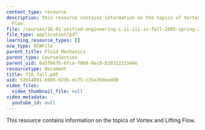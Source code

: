 ```yaml
---
content_type: resource
description: This resource contains information on the topics of Vortex and Lifting
  Flow.
file: /courses/16-01-unified-engineering-i-ii-iii-iv-fall-2005-spring-2006/52b148916995923bec75c35a36deedd0_f16_fall.pdf
file_type: application/pdf
learning_resource_types: []
ocw_type: OCWFile
parent_title: Fluid Mechanics
parent_type: CourseSection
parent_uid: 6a5f667b-6fca-f068-0ec8-b203122154de
resourcetype: Document
title: f16_fall.pdf
uid: 52b14891-6995-923b-ec75-c35a36deedd0
video_files:
  video_thumbnail_file: null
video_metadata:
  youtube_id: null
---
```

This resource contains information on the topics of Vortex and Lifting Flow.


